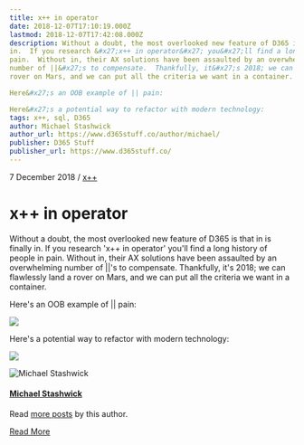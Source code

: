 ```yaml
---
title: x++ in operator
date: 2018-12-07T17:10:19.000Z
lastmod: 2018-12-07T17:42:08.000Z
description: Without a doubt, the most overlooked new feature of D365 is that in is finally
in.  If you research &#x27;x++ in operator&#x27; you&#x27;ll find a long history of people in
pain.  Without in, their AX solutions have been assaulted by an overwhelming
number of ||&#x27;s to compensate.  Thankfully, it&#x27;s 2018; we can flawlessly land a
rover on Mars, and we can put all the criteria we want in a container.

Here&#x27;s an OOB example of || pain:

Here&#x27;s a potential way to refactor with modern technology:
tags: x++, sql, D365
author: Michael Stashwick
author_url: https://www.d365stuff.co/author/michael/
publisher: D365 Stuff
publisher_url: https://www.d365stuff.co/
---
```


7 December 2018 / [x++](/tag/x/)

# x++ in operator

Without a doubt, the most overlooked new feature of D365 is that in is finally
in. If you research 'x++ in operator' you'll find a long history of people in
pain. Without in, their AX solutions have been assaulted by an overwhelming
number of ||'s to compensate. Thankfully, it's 2018; we can flawlessly land a
rover on Mars, and we can put all the criteria we want in a container.

Here's an OOB example of || pain:

![](https://www.d365stuff.co/content/images/2018/12/image.png)

Here's a potential way to refactor with modern technology:

![](https://www.d365stuff.co/content/images/2018/12/image-1.png)

![Michael Stashwick](/content/images/size/w100/2019/07/FacePic.jpg)

#### [Michael Stashwick](/author/michael/)

Read [more posts](/author/michael/) by this author.

[Read More](/author/michael/)

